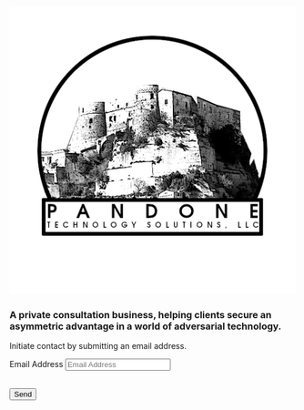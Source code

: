 <p align="center">
  <img src="LOGO_13.png">
 </p>

### A private consultation business, helping clients secure an asymmetric advantage in a world of adversarial technology. 

<p>Initiate contact by submitting an email address.</p>
<section id="contact">
  <div class="container">
    <div class="row">
      <div class="col-lg-8">
      </div>
    </div>
    <div class="row">
      <div class="col-lg-8">
        <form action="https://formspree.io/f/xwpebvvn" method="POST" name="sentMessage" id="contactForm" novalidate>
          <div class="row control-group">
            </div>
          <div class="row control-group">
            <div class="form-group col-xs-12 floating-label-form-group controls">
              <label for="email">Email Address</label>
              <input type="email" name="_replyto" class="form-control" placeholder="Email Address" id="email" required data-validation-required-message="Please enter your email address.">
              <p class="help-block text-danger"></p>
            </div>
          </div>
          <div>
            <input type="hidden" name="_subject" value="New submission!">
            <input type="text" name="_gotcha" style="display:none" />
          </div>
          <br>
          <div id="success">
            </div>
          <div class="row">
            <div class="col-lg-8">
              <button type="submit" class="btn btn-success btn-lg">Send</button>
            </div>
          </div>
        </form>
      </div>

